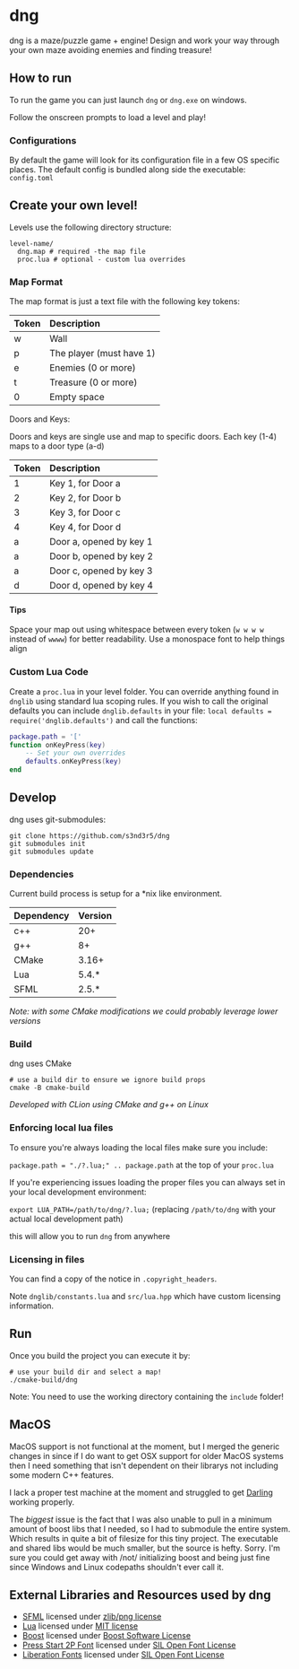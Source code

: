 # dng

dng is a maze/puzzle game + engine! Design and work your way through your own maze avoiding enemies and finding
treasure!

## How to run

To run the game you can just launch `dng` or `dng.exe` on windows.

Follow the onscreen prompts to load a level and play!

### Configurations

By default the game will look for its configuration file in a few OS specific places.
The default config is bundled along side the executable: `config.toml`

## Create your own level!

Levels use the following directory structure:

```shell
level-name/
  dng.map # required -the map file
  proc.lua # optional - custom lua overrides
```

### Map Format

The map format is just a text file with the following key tokens:

| Token | Description              |
|:------|:-------------------------|
| w     | Wall                     |
| p     | The player (must have 1) |
| e     | Enemies (0 or more)      |
| t     | Treasure (0 or more)     |
| 0     | Empty space              |

Doors and Keys: 

Doors and keys are single use and map to specific doors.
Each key (1-4) maps to a door type (a-d)

| Token | Description              |
|:------|:-------------------------|
| 1     | Key 1, for Door a        |
| 2     | Key 2, for Door b        |
| 3     | Key 3, for Door c        |
| 4     | Key 4, for Door d        |
| a     | Door a, opened by key 1  |
| a     | Door b, opened by key 2  |
| a     | Door c, opened by key 3  |
| d     | Door d, opened by key 4  |


#### Tips

Space your map out using whitespace between every token (`w w w w` instead of `wwww`) for better readability.
Use a monospace font to help things align

### Custom Lua Code

Create a `proc.lua` in your level folder.
You can override anything found in `dnglib` using standard lua scoping rules.
If you wish to call the original defaults you can include `dnglib.defaults` in your file:
`local defaults = require('dnglib.defaults')` and call the functions:

```lua
package.path = '['
function onKeyPress(key)
    -- Set your own overrides
    defaults.onKeyPress(key)
end
```

## Develop

dng uses git-submodules:

```shell
git clone https://github.com/s3nd3r5/dng
git submodules init
git submodules update
```

### Dependencies

Current build process is setup for a *nix like environment.

| Dependency | Version |
|:-----------|:--------|
| c++        | 20+     |
| g++        | 8+      |
| CMake      | 3.16+   |
| Lua        | 5.4.*   |
| SFML       | 2.5.*   |

_Note: with some CMake modifications we could probably leverage lower versions_

### Build

dng uses CMake

```shell
# use a build dir to ensure we ignore build props
cmake -B cmake-build
```

_Developed with CLion using CMake and g++ on Linux_

### Enforcing local lua files

To ensure you're always loading the local files make sure you include:

`package.path = "./?.lua;" .. package.path` at the top of your `proc.lua`

If you're experiencing issues loading the proper files you can always set in your local development environment:

`export LUA_PATH=/path/to/dng/?.lua;` (replacing `/path/to/dng` with your actual local development path)

this will allow you to run `dng` from anywhere

### Licensing in files

You can find a copy of the notice in `.copyright_headers`.

Note `dnglib/constants.lua` and `src/lua.hpp` which have custom licensing information.

## Run

Once you build the project you can execute it by:

```shell
# use your build dir and select a map!
./cmake-build/dng
```

Note: You need to use the working directory containing the `include` folder!

## MacOS

MacOS support is not functional at the moment, but I merged the generic changes in since if I do want to get OSX support for older MacOS systems
then I need something that isn't dependent on their librarys not including some modern C++ features.

I lack a proper test machine at the moment and struggled to get [Darling](https://www.darlinghq.org/) working properly.

The _biggest_ issue is the fact that I was also unable to pull in a minimum amount of boost libs that I needed, so I had to submodule the entire
system. Which results in quite a bit of filesize for this tiny project. The executable and shared libs would be much smaller, but the source is hefty.
Sorry. I'm sure you could get away with /not/ initializing boost and being just fine since Windows and Linux codepaths shouldn't ever call it.

## External Libraries and Resources used by dng

* [SFML](https://github.com/SFML/SFML) licensed
  under [zlib/png license](https://www.sfml-dev.org/license.php)
* [Lua](https://github.com/lua/lua) licensed under [MIT license](https://www.lua.org/license.html)
* [Boost](https://github.com/boostorg/boost) licensed under [Boost Software License](https://github.com/boostorg/boost/blob/master/LICENSE_1_0.txt)
* [Press Start 2P Font](https://fonts.google.com/specimen/Press+Start+2P#glyphs) licensed
  under [SIL Open Font License](https://scripts.sil.org/cms/scripts/page.php?site_id=nrsi&id=OFL)
* [Liberation Fonts](https://github.com/liberationfonts/liberation-fonts) licensed
  under [SIL Open Font License](https://github.com/liberationfonts/liberation-fonts/blob/main/LICENSE)
